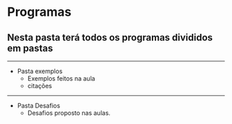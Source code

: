 # Programas

## Nesta pasta terá todos os programas divididos em pastas
---
- Pasta exemplos
    - Exemplos feitos na aula
    - citações
---
- Pasta Desafios
    - Desafios proposto nas aulas. 


